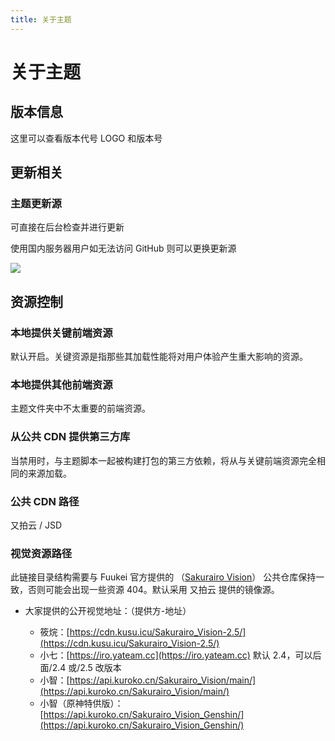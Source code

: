 ```yaml
---
title: 关于主题
---
```

# 关于主题 <Badge type="warning" text="内容尚未更新" />

## 版本信息

这里可以查看版本代号 LOGO 和版本号

## 更新相关

### 主题更新源

可直接在后台检查并进行更新

使用国内服务器用户如无法访问 GitHub 则可以更换更新源

![](https://s.nmxc.ltd/sakurairo_wiki/help/sz69.png)

## 资源控制

### 本地提供关键前端资源

默认开启。关键资源是指那些其加载性能将对用户体验产生重大影响的资源。

### 本地提供其他前端资源

主题文件夹中不太重要的前端资源。

### 从公共 CDN 提供第三方库

当禁用时，与主题脚本一起被构建打包的第三方依赖，将从与关键前端资源完全相同的来源加载。

### 公共 CDN 路径

又拍云 / JSD

### 视觉资源路径

此链接目录结构需要与 Fuukei 官方提供的 （[Sakurairo Vision](https://github.com/Fuukei/Sakurairo_Vision)） 公共仓库保持一致，否则可能会出现一些资源 404。默认采用 又拍云 提供的镜像源。

- 大家提供的公开视觉地址：（提供方-地址）

  - 筱烷：[https://cdn.kusu.icu/Sakurairo_Vision-2.5/](https://cdn.kusu.icu/Sakurairo_Vision-2.5/)
  - 小七：[https://iro.yateam.cc](https://iro.yateam.cc) 默认 2.4，可以后面/2.4 或/2.5 改版本
  - 小智：[https://api.kuroko.cn/Sakurairo_Vision/main/](https://api.kuroko.cn/Sakurairo_Vision/main/)
  - 小智（原神特供版）：[https://api.kuroko.cn/Sakurairo_Vision_Genshin/](https://api.kuroko.cn/Sakurairo_Vision_Genshin/)

